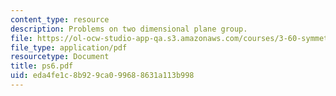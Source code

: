 ```yaml
---
content_type: resource
description: Problems on two dimensional plane group.
file: https://ol-ocw-studio-app-qa.s3.amazonaws.com/courses/3-60-symmetry-structure-and-tensor-properties-of-materials-fall-2005/eda4fe1c8b929ca099688631a113b998_ps6.pdf
file_type: application/pdf
resourcetype: Document
title: ps6.pdf
uid: eda4fe1c-8b92-9ca0-9968-8631a113b998
---
```

